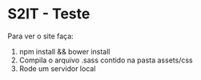 # S2IT - Teste

Para ver o site faça:

1. npm install && bower install
2. Compila o arquivo .sass contido na pasta assets/css
3. Rode um servidor local
